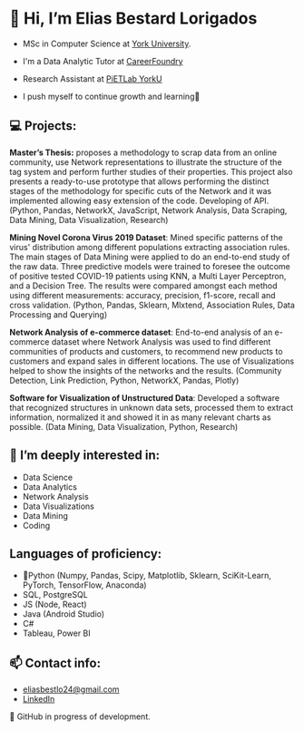 # 👋 Hi, I’m Elias Bestard Lorigados 

- MSc in Computer Science at [York University](https://www.yorku.ca/).
- I'm a Data Analytic Tutor at [CareerFoundry](https://careerfoundry.com/en/courses/become-a-data-analyst/)
- Research Assistant at [PiETLab YorkU](https://piet.apps01.yorku.ca/member/elias-bestard-lorigados/) 

- I push myself to continue growth and learning🌱
## 💻 Projects:

**Master’s Thesis:** proposes a methodology to scrap data from an online community, use Network representations to illustrate the structure of the tag system and perform further studies of their properties. This project also presents a ready-to-use prototype that allows performing the distinct stages of the methodology for specific cuts of the Network and it was implemented allowing easy extension of the code. Developing of API.
(Python, Pandas, NetworkX, JavaScript, Network Analysis, Data Scraping, Data Mining, Data Visualization, Research)

**Mining Novel Corona Virus 2019 Dataset**: Mined specific patterns of the virus' distribution among different populations extracting association rules. The main stages of Data Mining were applied to do an end-to-end study of the raw data. Three predictive models were trained to foresee the outcome of positive tested COVID-19 patients using KNN, a Multi Layer Perceptron, and a Decision Tree. The results were compared amongst each method using different measurements: accuracy, precision, f1-score, recall and cross validation.
(Python, Pandas, Sklearn, Mlxtend, Association Rules, Data Processing and Querying)

**Network Analysis of e-commerce dataset**: End-to-end analysis of an e-commerce dataset where Network Analysis was used to find different communities of products and customers, to recommend new products to customers and expand sales in different locations. The use of Visualizations helped to show the insights of the networks and the results. (Community Detection, Link Prediction, Python, NetworkX, Pandas, Plotly)

**Software for Visualization of Unstructured Data**: Developed a software that recognized structures in unknown data sets, processed them to extract information, normalized it and showed it in as many relevant charts as possible. (Data Mining, Data Visualization, Python, Research)

## 👀 I’m deeply interested in:
- Data Science
- Data Analytics
- Network Analysis
- Data Visualizations
- Data Mining
- Coding

## Languages of proficiency:
- 🐍Python (Numpy, Pandas, Scipy, Matplotlib, Sklearn, SciKit-Learn, PyTorch, TensorFlow, Anaconda)
- SQL, PostgreSQL
- JS (Node, React)
- Java (Android Studio)
- C#
- Tableau, Power BI

  

## 📫 Contact info: 
- eliasbestlo24@gmail.com
- [LinkedIn](https://www.linkedin.com/in/elias-bestard-lorigados)



🔨 GitHub in progress of development.
